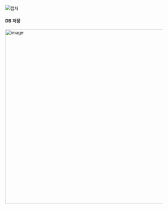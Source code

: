 ![캡처](https://github.com/user-attachments/assets/7e7aeca8-e77f-4934-b014-765ad8cf88f7)


#### DB 저장
<img width="560" alt="image" src="https://github.com/user-attachments/assets/00e477cc-6292-4e33-bc53-38ab4b5f087f">
